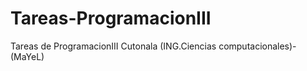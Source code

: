 Tareas-ProgramacionIII
======================

Tareas de ProgramacionIII  Cutonala  (ING.Ciencias computacionales)- (MaYeL)
